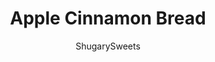 ---
layout: ../../layouts/MarkdownPostLayout.astro
title: Apple Cinnamon Bread
author: ShugarySweets
pubDate: 2019-01-15
description: "Sweet and lightly spiced Cinnamon Apple Bread is pure homemade comfort in loaf form. Packed with fresh apples and cinnamon sugar filling, this sweet bread is topped with a vanilla icing!"
image_url: https://www.shugarysweets.com/wp-content/uploads/2021/01/apple-cinnamon-bread-facebook.jpg
tags: ["Breads","American"]
calories: 317
protein: 4
carbohydrates: 52
fats: 11
fiber: 1
ingredients: ["1/2 cup packed light brown sugar","2 teaspoon ground cinnamon","2/3 cup granulated sugar","1/2 cup unsalted butter, softened","2 large eggs","2 teaspoons vanilla extract","1 1/2 cups all-purpose flour","1 1/2 teaspoons baking powder","1/2 cup milk","1 large apple, peeled and finely chopped (about 1 cup apple bits)","1 cup powdered sugar","1/2 teaspoon vanilla extract","2 Tablespoons milk"]
serves: 10
time: "1 hour 5 minutes"
prepTime: "15 minutes"
instructions: ["Preheat oven to 350 degrees. Grease and flour a 9 x 5-inch loaf pan.","In a small bowl,. combine brown sugar and cinnamon together and set aside.","In a large mixing bowl, combine granulated sugar and butter until smooth. Add eggs and vanilla and continue to beat on medium speed until combined.","Add flour and baking powder, then mix in the milk.","Pour half the batter into the prepared pan. Cover with half of the diced apples (press them slightly into the batter).","Sprinkle with half of brown sugar and cinnamon mixture.","Pour the remaining batter over apple layer; top with remaining apples and add more brown sugar/cinnamon mixture.","Pat topping into the batter with the back of a large spoon.","Bake for 50 minutes or until toothpick inserted into the center comes out clean.","Cool in pan 10 minutes before transferring to a cooling rack.","In a small bowl, whisk together the icing ingredients until smooth. Drizzle over cooled bread and allow to set, about 15 minutes. ENJOY."]
nutrition: ["317 calories","52 grams carbohydrates","63 milligrams cholesterol","11 grams fat","1 grams fiber","4 grams protein","6 grams saturated fat","100 milligrams sodium","36 grams sugar","0 grams trans fat","4 grams unsaturated fat"]
---